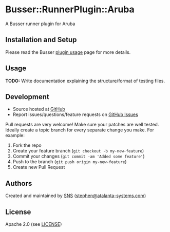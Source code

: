 # <a name="title"></a> Busser::RunnerPlugin::Aruba

A Busser runner plugin for Aruba

## <a name="installation"></a> Installation and Setup

Please read the Busser [plugin usage][plugin_usage] page for more details.

## <a name="usage"></a> Usage

**TODO:** Write documentation explaining the structure/format of testing files.

## <a name="development"></a> Development

* Source hosted at [GitHub][repo]
* Report issues/questions/feature requests on [GitHub Issues][issues]

Pull requests are very welcome! Make sure your patches are well tested.
Ideally create a topic branch for every separate change you make. For
example:

1. Fork the repo
2. Create your feature branch (`git checkout -b my-new-feature`)
3. Commit your changes (`git commit -am 'Added some feature'`)
4. Push to the branch (`git push origin my-new-feature`)
5. Create new Pull Request

## <a name="authors"></a> Authors

Created and maintained by [SNS][author] (<stephen@atalanta-systems.com>)

## <a name="license"></a> License

Apache 2.0 (see [LICENSE][license])


[author]:           https://github.com/enter-github-user
[issues]:           https://github.com/enter-github-user/busser-aruba/issues
[license]:          https://github.com/enter-github-user/busser-aruba/blob/master/LICENSE
[repo]:             https://github.com/enter-github-user/busser-aruba
[plugin_usage]:     http://docs.kitchen-ci.org/busser/plugin-usage
